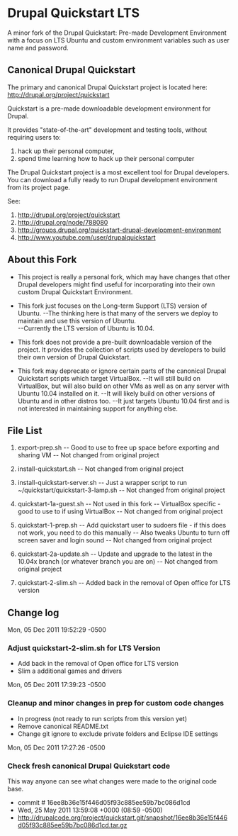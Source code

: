 # Drupal Quickstart LTS

A minor fork of the Drupal Quickstart: Pre-made Development Environment with a focus on LTS Ubuntu and custom environment variables such as user name and password.

## Canonical Drupal Quickstart

The primary and canonical Drupal Quickstart project is located here: http://drupal.org/project/quickstart

Quickstart is a pre-made downloadable development environment for Drupal.

It provides "state-of-the-art" development and testing tools, without requiring users to:

1. hack up their personal computer,
2. spend time learning how to hack up their personal computer

The Drupal Quickstart project is a most excellent tool for Drupal developers.  
You can download a fully ready to run Drupal development environment from its project page.

See:

1. http://drupal.org/project/quickstart
2. http://drupal.org/node/788080
3. http://groups.drupal.org/quickstart-drupal-development-environment
4. http://www.youtube.com/user/drupalquickstart

## About this Fork

- This project is really a personal fork, which may have changes that other Drupal developers might find useful for incorporating into their own custom Drupal Quickstart Environment.  

- This fork just focuses on the Long-term Support (LTS) version of Ubuntu.
 --The thinking here is that many of the servers we deploy to maintain and use this version of Ubuntu.  
 --Currently the LTS version of Ubuntu is 10.04.
    
- This fork does not provide a pre-built downloadable version of the project.  It provides the collection of scripts used by developers to build their own version of Drupal Quickstart.

- This fork may deprecate or ignore certain parts of the canonical Drupal Quickstart scripts which target VirtualBox.
 --It will still build on VirtualBox, but will also build on other VMs as well as on any server with Ubuntu 10.04 installed on it.
 --It will likely build on other versions of Ubuntu and in other distros too.
 --It just targets Ubuntu 10.04 first and is not interested in maintaining support for anything else.

## File List

1. export-prep.sh
 -- Good to use to free up space before exporting and sharing VM
 -- Not changed from original project

2. install-quickstart.sh
 -- Not changed from original project

3. install-quickstart-server.sh
 -- Just a wrapper script to run ~/quickstart/quickstart-3-lamp.sh
 -- Not changed from original project
    
4. quickstart-1a-guest.sh
 -- Not used in this fork
 -- VirtualBox specific - good to use to if using VirtualBox
 -- Not changed from original project

5. quickstart-1-prep.sh 
 -- Add quickstart user to sudoers file - if this does not work, you need to do this manually
 -- Also tweaks Ubuntu to turn off screen saver and login sound
 -- Not changed from original project

6. quickstart-2a-update.sh
 -- Update and upgrade to the latest in the 10.04x branch (or whatever branch you are on)
 -- Not changed from original project

7. quickstart-2-slim.sh
 -- Added back in the removal of Open office for LTS version
 

## Change log

Mon, 05 Dec 2011 19:52:29 -0500 
### Adjust quickstart-2-slim.sh for LTS Version
- Add back in the removal of Open office for LTS version
- Slim a additional games and drivers

Mon, 05 Dec 2011 17:39:23 -0500 
### Cleanup and minor changes in prep for custom code changes

- In progress (not ready to run scripts from this version yet)
- Remove canonical README.txt
- Change git ignore to exclude private folders and Eclipse IDE settings


Mon, 05 Dec 2011 17:27:26 -0500 
### Check fresh canonical Drupal Quickstart code

This way anyone can see what changes were made to the original code base.  

- commit # 16ee8b36e15f446d05f93c885ee59b7bc086d1cd
- Wed, 25 May 2011 13:59:08 +0000 (08:59 -0500)
- http://drupalcode.org/project/quickstart.git/snapshot/16ee8b36e15f446d05f93c885ee59b7bc086d1cd.tar.gz
